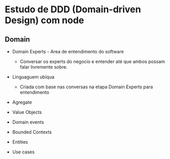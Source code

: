 # Estudo de DDD (Domain-driven Design) com node

## Domain
 
- Domain Experts - Area de entendimento do software
  - Conversar os experts do negocio e entender até que ambos possam falar livremente sobre.
- Linguaguem ubíqua
  - Criada com base nas conversas na etapa Domain Experts para entendimento

- Agregate
- Value Objects
- Domain events
- Bounded Contexts
- Entities
- Use cases
